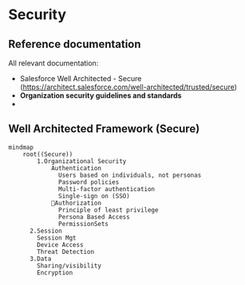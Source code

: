 # Security

## Reference documentation

All relevant documentation:
* Salesforce Well Architected - Secure (https://architect.salesforce.com/well-architected/trusted/secure)
* **Organization security guidelines and standards**
* <Organization privacy principles>

## Well Architected Framework (Secure)



```mermaid
mindmap
    root((Secure))
        1.Organizational Security
            Authentication
              Users based on individuals, not personas
              Password policies
              Multi-factor authentication 
              Single-sign on (SSO)
            📌Authorization
              Principle of least privilege
              Persona Based Access
              PermissionSets
      2.Session
        Session Mgt
        Device Access
        Threat Detection
      3.Data
        Sharing/visibility
        Encryption
```


